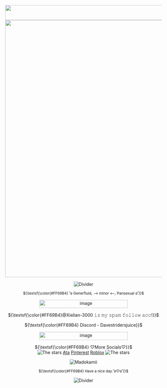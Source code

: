 <div align="center">
  
<img width="1080" height="48" alt="image" src="https://github.com/user-attachments/assets/0553ee32-9810-4ea1-bf88-f05c7e1e38f2" />
<img width="2048" height="826" alt="image" src="https://github.com/user-attachments/assets/55dac35f-c935-4678-8c2b-9f660be0c3ae" /></br>

![Divider](https://i.ibb.co/Gf7WKqWQ/tumblr-84b94c1946a55d2f79347adb4dd67b2a-6215da66-500.webp)

<sub>${\textsf{\color{#FF69B4} ˚ʚ Generfluid, --> minor <--, Pansexual ɞ˚}}$ </br>

<img width="284" height="26" alt="image" src="https://github.com/user-attachments/assets/48df6650-fc20-4438-bb67-6731da706c78" />

${\textsf{\color{#FF69B4}@Xielian-3000 𝚒𝚜 𝚖𝚢 𝚜𝚙𝚊𝚖 𝚏𝚘𝚕𝚕𝚘𝚠 𝚊𝚌𝚌!}}$ <br>

${\textsf{\color{#FF69B4} Discord - Davestridersjuice}}$ <br>

<img width="284" height="26" alt="image" src="https://github.com/user-attachments/assets/48df6650-fc20-4438-bb67-6731da706c78" />

${\textsf{\color{#FF69B4} ♡More Socials♡}}$ </br>
![The stars](https://i.ibb.co/VYxqTPM2/tumblr-5b53e0c83821a4df1e2c6a578ceb96ab-0208ddb1-75.webp) 
[Ata](https://chickenbootyweezer.atabook.org/)
[Pinterest](https://www.pinterest.com/Davestridersjuice/)
[Roblox](https://www.roblox.com/users/3939267694/profile) 
![The stars](https://i.ibb.co/VYxqTPM2/tumblr-5b53e0c83821a4df1e2c6a578ceb96ab-0208ddb1-75.webp)

![Madokamii](https://i.ibb.co/svcZ8PJ1/tumblr-79b8f21b02e5a2988315da1d55e1f9e7-8e63f14c-100.png)

<sub>${\textsf{\color{#FF69B4} Have a nice day.˚ʚ♡ɞ˚}}$ </br>

![Divider](https://i.ibb.co/Gf7WKqWQ/tumblr-84b94c1946a55d2f79347adb4dd67b2a-6215da66-500.webp) </br>



